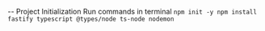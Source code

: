 
-- Project Initialization
Run commands in terminal
`npm init -y
npm install fastify typescript @types/node ts-node nodemon`